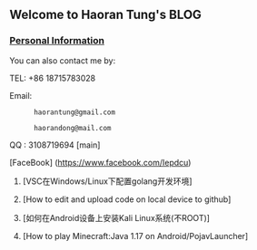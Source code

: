 ## Welcome to Haoran Tung's BLOG
   
### [Personal Information]()

   You can also contact me by:

   TEL: +86 18715783028

   Email: 

          haorantung@gmail.com
          
          haorandong@mail.com

  

   QQ : 3108719694 [main]
   
   [FaceBook] (https://www.facebook.com/Iepdcu)

1. [VSC在Windows/Linux下配置golang开发环境]

2. [How to edit and upload code on local device to github]

3. [如何在Android设备上安装Kali Linux系统(不ROOT)]

4. [How to play Minecraft:Java 1.17 on Android/PojavLauncher]

